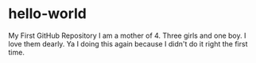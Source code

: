# hello-world
My First GitHub Repository
I am a mother of 4.  Three girls and one boy.
I love them dearly.
Ya I doing this again because I didn't do it right the first time.
